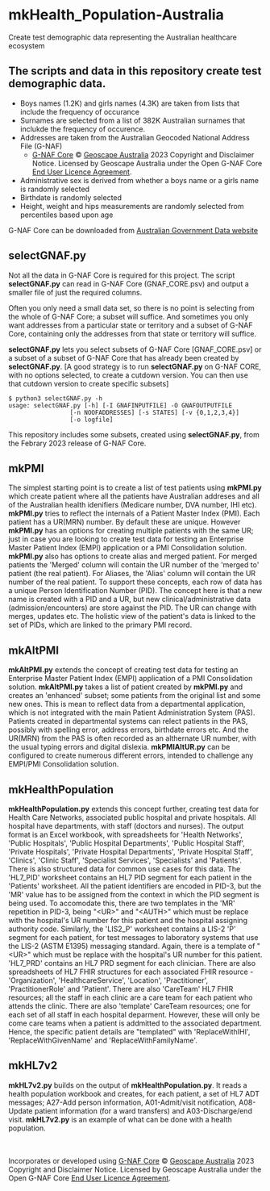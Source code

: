 # mkHealth_Population-Australia
Create test demographic data representing the Australian healthcare ecosystem

## The scripts and data in this repository create test demographic data.
* Boys names (1.2K) and girls names (4.3K) are taken from lists that include the frequency of occurance
* Surnames are selected from a list of 382K Australian surnames that inclukde the frequency of occurence.
* Addresses are taken from the Australian Geocoded National Address File (G-NAF)
  * [G-NAF Core](https://geoscape.com.au/data/g-naf-core/) © [Geoscape Australia](https://geoscape.com.au/) 2023 Copyright and Disclaimer Notice. Licensed by Geoscape Australia under the Open G-NAF Core [End User Licence Agreement](https://geoscape.com.au/wp-content/uploads/2022/08/EULA-G-NAF-Core-1.pdf).
* Administrative sex is derived from whether a boys name or a girls name is randomly selected
* Birthdate is randomly selected
* Height, weight and hips measurements are randomly selected from percentiles based upon age

G-NAF Core can be downloaded from [Australian Government Data website](https://data.gov.au/search?q=G-NAF)

## selectGNAF.py
Not all the data in G-NAF Core is required for this project. The script **selectGNAF.py** can read in G-NAF Core (GNAF_CORE.psv) and output a smaller file of just the required columns.

Often you only need a small data set, so there is no point is selecting from the whole of G-NAF Core; a subset will suffice. And sometimes you only want addresses from a particular state or territory and a subset of G-NAF Core, containing only the addresses from that state or territory will suffice.

**selectGNAF.py** lets you select subsets of G-NAF Core [GNAF_CORE.psv] or a subset of a subset of G-NAF Core that has already been created by **selectGNAF.py**. [A good strategy is to run **selectGNAF.py** on G-NAF CORE, with no options selected, to create a cutdown version. You can then use that cutdown version to create specific subsets]

    $ python3 selectGNAF.py -h
    usage: selectGNAF.py [-h] [-I GNAFINPUTFILE] -O GNAFOUTPUTFILE
                     [-n NOOFADDRESSES] [-s STATES] [-v {0,1,2,3,4}]
                     [-o logfile]

This repository includes some subsets, created using **selectGNAF.py**, from the Febrary 2023 release of G-NAF Core.


## mkPMI
The simplest starting point is to create a list of test patients using **mkPMI.py** which create patient where all the patients have Australian addreses and all of the Australian health idenifiers (Medicare number, DVA number, IHI etc). 
**mkPMI.py** tries to reflect the internals of a Patient Master Index (PMI). Each patient has a UR(MRN) number. By default these are unique. However **mkPMI.py** has an options for creating multiple patients with the same UR; just in case you are looking to create test data for testing an Enterprise Master Patient Index (EMPI) application or a PMI Consolidation solution. **mkPMI.py** also has options to create alias and merged patient. For merged patients the 'Merged' column will contain the UR number of the 'merged to' patient (the real patient). For Aliases, the 'Alias' column will contain the UR number of the real patient. To support these concepts, each row of data has a unique Person Identification Number (PID). The concept here is that a new name is created with a PID and a UR, but new clinical/administrative data (admission/encounters) are store against the PID. The UR can change with merges, updates etc. The holistic view of the patient's data is linked to the set of PIDs, which are linked to the primary PMI record.

## mkAltPMI
**mkAltPMI.py** extends the concept of creating test data for testing an Enterprise Master Patient Index (EMPI) application of a PMI Consolidation solution.
**mkAltPMI.py** takes a list of patient created by **mkPMI.py** and creates an 'enhanced' subset; some patients from the original list and some new ones. This is mean to reflect data from a departmental application, which is not integrated with the main Patient Administration System (PAS). Patients created in departmental systems can relect patients in the PAS, possibly with spelling error, address errors, birthdate errors etc. And the UR(MRN) from the PAS is often recorded as an althernate UR number, with the usual typing errors and digital dislexia. **mkPMIAltUR.py** can be configured to create numerous different errors, intended to challenge any EMPI/PMI Consolidation solution.

## mkHealthPopulation
**mkHealthPopulation.py** extends this concept further, creating test data for Health Care Networks, associated public hospital and private hospitals. All hospital have departments, with staff (doctors and nurses). The output format is  an Excel workbook, with spreadsheets for 'Health Networks', 'Public Hospitals', 'Public Hospital Departments', 'Public Hospital Staff', 'Private Hospitals', 'Private Hospital Departments', 'Private Hospital Staff', 'Clinics', 'Clinic Staff', 'Specialist Services', 'Specialists' and 'Patients'. There is also structured data for common use cases for this data. The 'HL7_PID' worksheet contains an HL7 PID segment for each patient in the 'Patients' worksheet. All the patient identifiers are encoded in PID-3, but the 'MR' value has to be assigned from the context in which the PID segment is being used. To accomodate this, there are two templates in the 'MR' repetition in PID-3, being "\<UR\>" and "\<AUTH\>" which must be replace with the hospital's UR number for this patient and the hospital assigning authority code. Similarly, the 'LIS2_P' worksheet contains a LIS-2 'P' segment for each patient, for test messages to laboratory systems that use the LIS-2 (ASTM E1395) messaging standard. Again, there is a template of "\<UR\>" which must be replace with the hospital's UR number for this patient. 'HL7_PRD' contains an HL7 PRD segment for each clinician. There are also spreadsheets of HL7 FHIR structures for each associated FHIR resource - 'Organization', 'HealthcareService', 'Location', 'Practitioner', 'PractitionerRole' and 'Patient'. There are also 'CareTeam' HL7 FHIR resources; all the staff in each clinic are a care team for each patient who attends the clinic. There are also 'template' CareTeam resources; one for each set of all staff in each hospital deparment. However, these will only be come care teams when a patient is addmitted to the associated department. Hence, the specific patient details are "templated" with 'ReplaceWithIHI', 'ReplaceWithGivenName' and 'ReplaceWithFamilyName'.

## mkHL7v2
**mkHL7v2.py** builds on the output of **mkHealthPopulation.py**. It reads a health population workbook and creates, for each patient, a set of HL7 ADT messages; A27-Add person information, A01-Admit/visit notification, A08-Update patient information (for a ward transfers) and A03-Discharge/end visit. **mkHL7v2.py** is an example of what can be done with a health population.


<br/><br/>
Incorporates or developed using [G-NAF Core](https://geoscape.com.au/data/g-naf-core/) © [Geoscape Australia](https://geoscape.com.au/) 2023 Copyright and Disclaimer Notice. Licensed by Geoscape Australia under the Open G-NAF Core [End User Licence Agreement](https://geoscape.com.au/wp-content/uploads/2022/08/EULA-G-NAF-Core-1.pdf).